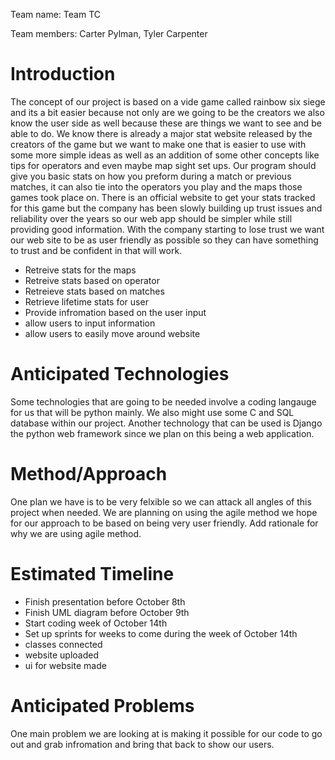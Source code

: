 Team name: Team TC

Team members: Carter Pylman, Tyler Carpenter

# Introduction

The concept of our project is based on a vide game called rainbow six siege and its a bit easier because not only are we going to be the creators we also know the user side as well because these are things we want to see and be able to do. We know there is already a major stat website released by the creators of the game but we want to make one that is easier to use with some more simple ideas as well as an addition of some other concepts like tips for operators and even maybe map sight set ups. Our program should give you basic stats on how you preform during a match or previous matches, it can also tie into the operators you play and the maps those games took place on. There is an official website to get your stats tracked for this game but the company has been slowly building up trust issues and reliability over the years so our web app should be simpler while still providing good information. With the company starting to lose trust we want our web site to be as user friendly as possible so they can have something to trust and be confident in that will work.

- Retreive stats for the maps
- Retreive stats based on operator
- Retreieve stats based on matches
- Retrieve lifetime stats for user
- Provide infromation based on the user input
- allow users to input information
- allow users to easily move around website

# Anticipated Technologies

Some technologies that are going to be needed involve a coding langauge for us that will be python mainly. We also might use some C and SQL database within our project. Another technology that can be used is Django the python web framework since we plan on this being a web application.

# Method/Approach

One plan we have is to be very felxible so we can attack all angles of this project when needed. We are planning on using the agile method we hope for our approach to be based on being very user friendly. Add rationale for why we are using agile method.

# Estimated Timeline

- Finish presentation before October 8th
- Finish UML diagram before October 9th
- Start coding week of October 14th
- Set up sprints for weeks to come during the week of October 14th
- classes connected
- website uploaded
- ui for website made

# Anticipated Problems

One main problem we are looking at is making it possible for our code to go out and grab infromation and bring that back to show our users.
